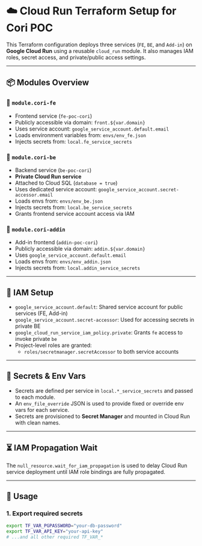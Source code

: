 # ☁️ Cloud Run Terraform Setup for Cori POC

This Terraform configuration deploys three services (`FE`, `BE`, and `Add-in`) on **Google Cloud Run** using a reusable `cloud_run` module. It also manages IAM roles, secret access, and private/public access settings.

---

## 📦 Modules Overview

### 🔹 `module.cori-fe`
- Frontend service (`fe-poc-cori`)
- Publicly accessible via domain: `front.${var.domain}`
- Uses service account: `google_service_account.default.email`
- Loads environment variables from: `envs/env_fe.json`
- Injects secrets from: `local.fe_service_secrets`

### 🔹 `module.cori-be`
- Backend service (`be-poc-cori`)
- **Private Cloud Run service**
- Attached to Cloud SQL (`database = true`)
- Uses dedicated service account: `google_service_account.secret-accessor.email`
- Loads envs from: `envs/env_be.json`
- Injects secrets from: `local.be_service_secrets`
- Grants frontend service account access via IAM

### 🔹 `module.cori-addin`
- Add-in frontend (`addin-poc-cori`)
- Publicly accessible via domain: `addin.${var.domain}`
- Uses `google_service_account.default.email`
- Loads envs from: `envs/env_addin.json`
- Injects secrets from: `local.addin_service_secrets`

---

## 🔐 IAM Setup

- `google_service_account.default`: Shared service account for public services (FE, Add-in)
- `google_service_account.secret-accessor`: Used for accessing secrets in private BE
- `google_cloud_run_service_iam_policy.private`: Grants `fe` access to invoke private `be`
- Project-level roles are granted:
  - `roles/secretmanager.secretAccessor` to both service accounts

---

## 📁 Secrets & Env Vars

- Secrets are defined per service in `local.*_service_secrets` and passed to each module.
- An `env_file_override` JSON is used to provide fixed or override env vars for each service.
- Secrets are provisioned to **Secret Manager** and mounted in Cloud Run with clean names.

---

## ⏳ IAM Propagation Wait

The `null_resource.wait_for_iam_propagation` is used to delay Cloud Run service deployment until IAM role bindings are fully propagated.

---

## 🚀 Usage

### 1. Export required secrets

```bash
export TF_VAR_PGPASSWORD="your-db-password"
export TF_VAR_API_KEY="your-api-key"
# ...and all other required TF_VAR_*
